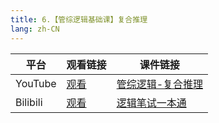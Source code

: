```yaml
---
title: 6.【管综逻辑基础课】复合推理
lang: zh-CN
---
```


| 平台       | 观看链接                                                                                                                               | 课件链接                                                                                                                                                                                        |
|----------|------------------------------------------------------------------------------------------------------------------------------------|---------------------------------------------------------------------------------------------------------------------------------------------------------------------------------------------|
| YouTube  | [观看](https://www.youtube.com/watch?v=D4KqeMeEfgs&list=PLm0MFkgiW1JiOt8shUCMSGDsqFS23k83T&index=6)                                  | [管综逻辑-复合推理](../../public/logic/%E9%80%BB%E8%BE%91-%E5%9F%BA%E7%A1%80%E8%AF%BE/pdf/%E7%AE%A1%E7%BB%BC%E9%80%BB%E8%BE%91-%E5%A4%8D%E5%90%88%E6%8E%A8%E7%90%86.pdf)                            |
| Bilibili | [观看](https://www.bilibili.com/video/BV135W1eeEm1?spm_id_from=333.788.videopod.sections&vd_source=752f1f454ebffd32e5dbe02742c48dab) | [逻辑笔试一本通](../../public/logic/%E9%80%BB%E8%BE%91-%E5%9F%BA%E7%A1%80%E8%AF%BE/pdf/1.%E3%80%90%E7%AC%94%E8%AF%95%E4%B8%80%E6%9C%AC%E9%80%9A%E3%80%91%E7%AE%A1%E7%BB%BC-%E9%80%BB%E8%BE%91.pdf) |

